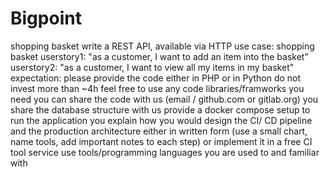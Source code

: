 # Bigpoint
shopping basket
write a REST API, available via HTTP
use case: shopping basket
userstory1: "as a customer, I want to add an item into the basket"
userstory2: "as a customer, I want to view all my items in my basket"
expectation:
please provide the code either in PHP or in Python
do not invest more than ~4h
feel free to use any code libraries/framworks you need
you can share the code with us (email / github.com or gitlab.org)
you share the database structure with us
provide a docker compose setup to run the application
you explain how you would design the CI/ CD pipeline and the production architecture 
either in written form (use a small chart, name tools, add important notes to each step)
or implement it in a free CI tool service
use tools/programming languages you are used to and familiar with
